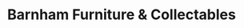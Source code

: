 ---
title: "Barnham Furniture & Collectables"
url: /barnham-bognor-regis/barnham-furniture-and-collectables/
shop: furniture
---